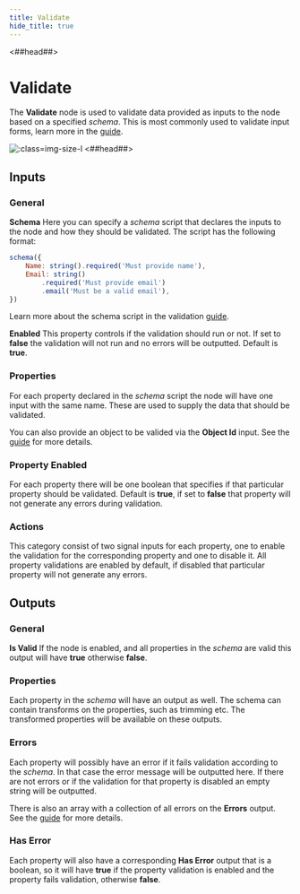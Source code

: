 ```yaml
---
title: Validate
hide_title: true
---
```


<##head##>

# Validate

The **Validate** node is used to validate data provided as inputs to the node based on a specified _schema_. This is most commonly used to validate input forms, learn more in the [guide](/library/modules/validation).

![](/library/modules/validation/simple-validate.png ':class=img-size-l')
<##head##>

## Inputs

### General

**Schema**
Here you can specify a _schema_ script that declares the inputs to the node and how they should be validated. The script has the following format:

```javascript
schema({
    Name: string().required('Must provide name'),
    Email: string()
        .required('Must provide email')
        .email('Must be a valid email'),
})
```

Learn more about the schema script in the validation [guide](/library/modules/validation).

**Enabled**
This property controls if the validation should run or not. If set to **false** the validation will not run and no errors will be outputted. Default is **true**.

### Properties

For each property declared in the _schema_ script the node will have one input with the same name. These are used to supply the data that should be validated.

You can also provide an object to be valided via the **Object Id** input. See the [guide](/library/modules/validation) for more details.

### Property Enabled

For each property there will be one boolean that specifies if that particular property should be validated. Default is **true**, if set to **false** that property will not generate any errors during validation.

### Actions

This category consist of two signal inputs for each property, one to enable the validation for the corresponding property and one to disable it. All property validations are enabled by default, if disabled that particular property will not generate any errors.

## Outputs

### General

**Is Valid**
If the node is enabled, and all properties in the _schema_ are valid this output will have **true** otherwise **false**.

### Properties

Each property in the _schema_ will have an output as well. The schema can contain transforms on the properties, such as trimming etc. The transformed properties will be available on these outputs.

### Errors

Each property will possibly have an error if it fails validation according to the _schema_. In that case the error message will be outputted here. If there are not errors or if the validation for that property is disabled an empty string will be outputted.

There is also an array with a collection of all errors on the **Errors** output. See the [guide](/library/modules/validation) for more details.

### Has Error

Each property will also have a corresponding **Has Error** output that is a boolean, so it will have **true** if the property validation is enabled and the property fails validation, otherwise **false**.
